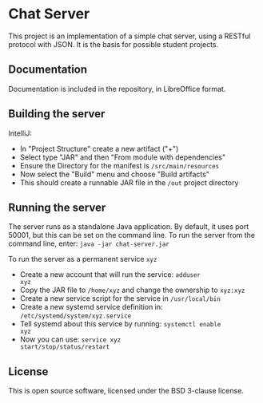 # Chat Server

This project is an implementation of a simple chat server, using a RESTful protocol with JSON.
It is the basis for possible student projects.

## Documentation

Documentation is included in the repository, in LibreOffice format.

## Building the server

IntelliJ:
- In "Project Structure" create a new artifact ("+")
- Select type "JAR" and then "From module with dependencies"
- Ensure the Directory for the manifest is <code>/src/main/resources</code>
- Now select the "Build" menu and choose "Build artifacts"
- This should create a runnable JAR file in the <code>/out</code> project directory

## Running the server

The server runs as a standalone Java application. By default, it uses port 50001,
but this can be set on the command line.
To run the server from the command line, enter: <code>java -jar chat-server.jar</code>

To run the server as a permanent service <code>xyz</code>
- Create a new account that will run the service: <code>adduser xyz</code>
- Copy the JAR file to <code>/home/xyz</code> and change the ownership to <code>xyz:xyz</code>
- Create a new service script for the service in <code>/usr/local/bin</code>
- Create a new systemd service definition in: <code>/etc/systemd/system/xyz.service</code>
- Tell systemd about this service by running: <code>systemctl enable xyz</code>
- Now you can use: <code>service xyz start/stop/status/restart</code>

## License

This is open source software, licensed under the BSD 3-clause license.

